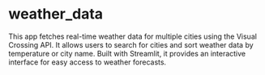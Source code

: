# weather_data
This app fetches real-time weather data for multiple cities using the Visual Crossing API. It allows users to search for cities and sort weather data by temperature or city name. Built with Streamlit, it provides an interactive interface for easy access to weather forecasts.
